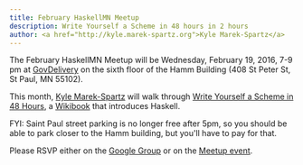 ```yaml
---
title: February HaskellMN Meetup
description: Write Yourself a Scheme in 48 hours in 2 hours
author: <a href="http://kyle.marek-spartz.org">Kyle Marek-Spartz</a>
---
```


The February HaskellMN Meetup will be Wednesday, February 19,
2016, 7-9 pm at [GovDelivery](https://www.govdelivery.com/) on the
sixth floor of the Hamm Building (408 St Peter St, St Paul, MN 55102).

This month, [Kyle Marek-Spartz](http://kyle.marek-spartz.org) will walk
through [Write Yourself a Scheme in 48
Hours](https://en.wikibooks.org/wiki/Write_Yourself_a_Scheme_in_48_Hours), a
[Wikibook](https://en.wikibooks.org/wiki/Main_Page) that introduces Haskell.

FYI: Saint Paul street parking is no longer free after 5pm, so you should be
able to park closer to the Hamm building, but you'll have to pay for that.

Please RSVP either on the
[Google Group](https://groups.google.com/forum/#!forum/haskellmn)
or on the
[Meetup event](https://www.meetup.com/HaskellMN/events/221323299/).
